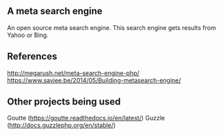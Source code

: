## A meta search engine
An open source meta search engine. This search engine gets results from Yahoo or Bing.

## References
http://megarush.net/meta-search-engine-php/
https://www.savjee.be/2014/05/Building-metasearch-engine/

## Other projects being used
Goutte (https://goutte.readthedocs.io/en/latest/)
Guzzle (http://docs.guzzlephp.org/en/stable/)